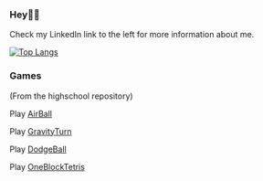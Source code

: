 ### Hey🙌🏻
Check my LinkedIn link to the left for more information about me.

[![Top Langs](https://github-readme-stats.vercel.app/api/top-langs/?username=adriawh)](https://github.com/anuraghazra/github-readme-stats)

### Games 
(From the highschool repository)

Play [AirBall](https://htmlpreview.github.io/?https://github.com/adriawh/Highschool/blob/main/AirBall.html)

Play [GravityTurn](https://htmlpreview.github.io/?https://github.com/adriawh/Highschool/blob/main/Gravity-turn.html)

Play [DodgeBall](https://htmlpreview.github.io/?https://github.com/adriawh/Highschool/blob/main/DodgeBall.html)

Play [OneBlockTetris](https://htmlpreview.github.io/?https://github.com/adriawh/Highschool/blob/main/OneBlockTetris.html)

